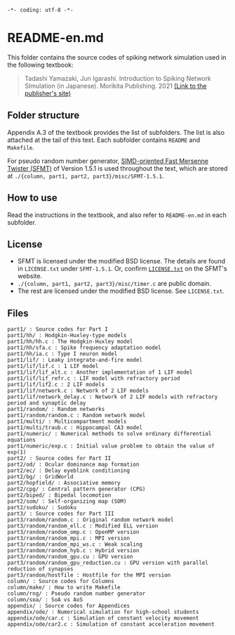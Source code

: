 `-*- coding: utf-8 -*-`

# README-en.md

This folder contains the source codes of spiking network simulation used in the following textbook:

> Tadashi Yamazaki, Jun Igarashi. Introduction to Spiking Network SImulation (in Japanese). Morikita Publishing. 2021
[(Link to the publisher's site)](https://www.morikita.co.jp/books/mid/085631)

## Folder structure

Appendix A.3 of the textbook provides the list of subfolders. The list is also attached at the tail of this text.
Each subfolder contains `README` and `Makefile`.

For pseudo random number generator, [SIMD-oriented Fast Mersenne Twister (SFMT)](http://www.math.sci.hiroshima-u.ac.jp/m-mat/MT/SFMT/index-jp.html) of Version 1.5.1 is used throughout the text, which are stored at `./{column, part1, part2, part3}/misc/SFMT-1.5.1`.

## How to use

Read the instructions in the textbook, and also refer to `README-en.md` in each subfolder.

## License

- SFMT is licensed under the modified BSD license. The details are found in `LICENSE.txt` under `SFMT-1.5.1`. Or, confirm [`LICENSE.txt`](http://www.math.sci.hiroshima-u.ac.jp/m-mat/MT/SFMT/LICENSE.txt) on the SFMT's website.
- `./{column, part1, part2, part3}/misc/timer.c` are public domain.
- The rest are licensed under the modified BSD license. See `LICENSE.txt`.

## Files

```
part1/ : Source codes for Part I
part1/hh/ : Hodgkin-Huxley-type models
part1/hh/hh.c : The Hodgkin-Huxley model
part1/hh/sfa.c : Spike frequency adaptation model
part1/hh/ia.c : Type I neuron model
part1/lif/ : Leaky integrate-and-fire model
part1/lif/lif.c : 1 LIF model
part1/lif/lif_alt.c : Another implementation of 1 LIF model
part1/lif/lif_refr.c : LIF model with refractory period
part1/lif/lif2.c : 2 LIF models
part1/lif/network.c : Network of 2 LIF models
part1/lif/network_delay.c : Network of 2 LIF models with refractory period and synaptic delay
part1/random/ : Random networks
part1/random/random.c : Random network model
part1/multi/ : Multicompartment models
part1/multi/traub.c : Hippocampal CA3 model
part1/numeric/ : Numerical methods to solve ordinary differential equations
part1/numeric/exp.c : Initial value problem to obtain the value of exp(1)
part2/ : Source codes for Part II
part2/od/ : Ocular dominance map formation
part2/ec/ : Delay eyeblink conditioning
part2/bg/ : GridWorld
part2/hopfield/ : Associative memory
part2/cpg/ : Central pattern generator (CPG)
part2/biped/ : Bipedal locomotion
part2/som/ : Self-organizing map (SOM)
part2/sudoku/ : Sudoku
part3/ : Source codes for Part III
part3/random/random.c : Original random network model
part3/random/random_ell.c : Modified ELL version
part3/random/random_omp.c : OpenMP version
part3/random/random_mpi.c : MPI version
part3/random/random_mpi_ws.c : Weak scaling
part3/random/random_hyb.c : Hybrid version
part3/random/random_gpu.cu : GPU version
part3/random/random_gpu_reduction.cu : GPU version with parallel reduction of synapses
part3/random/hostfile : Hostfile for the MPI version
column/ : Source codes for Columns
column/make/ : How to write Makefile
column/rng/ : Pseudo random number generator
column/soa/ : SoA vs AoS
appendix/ : Source codes for Appendices
appendix/ode/ : Numerical simulation for high-school students
appendix/ode/car.c : Simulation of constant velocity movement
appendix/ode/car2.c : Simulation of constant acceleration movement
```

